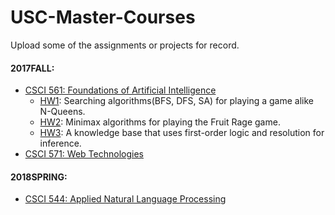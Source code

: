 # USC-Master-Courses
Upload some of the assignments or projects for record.

#### 2017FALL:
* [CSCI 561: Foundations of Artificial Intelligence](csci561/)
  * [HW1](csci561/HW1): Searching algorithms(BFS, DFS, SA) for playing a game alike N-Queens.
  * [HW2](csci561/HW2): Minimax algorithms for playing the Fruit Rage game.
  * [HW3](csci561/HW3): A knowledge base that uses first-order logic and resolution for inference.
* [CSCI 571: Web Technologies](csci571/)

#### 2018SPRING:
* [CSCI 544: Applied Natural Language Processing](csci544/)
